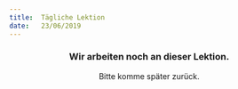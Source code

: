 ```yaml
---
title:  Tägliche Lektion
date:   23/06/2019
---
```


### <center>Wir arbeiten noch an dieser Lektion.</center>
<center>Bitte komme später zurück.</center>